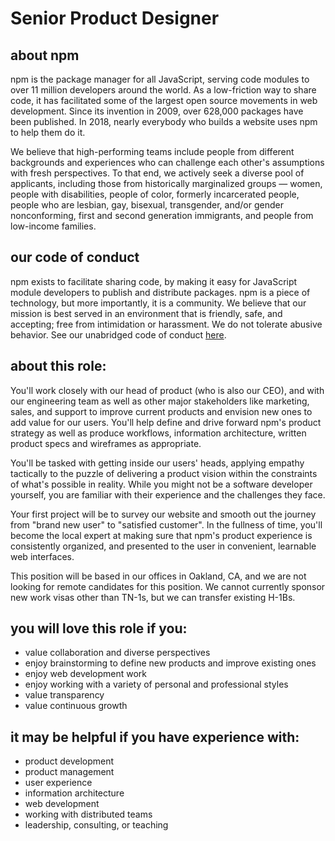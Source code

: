 # Senior Product Designer

## about npm

npm is the package manager for all JavaScript, serving code modules to
over 11 million developers around the world. As a low-friction way to
share code, it has facilitated some of the largest open source
movements in web development. Since its invention in 2009, over
628,000 packages have been published. In 2018, nearly everybody who
builds a website uses npm to help them do it.

We believe that high-performing teams include people from different
backgrounds and experiences who can challenge each other's assumptions
with fresh perspectives. To that end, we actively seek a diverse pool
of applicants, including those from historically marginalized groups —
women, people with disabilities, people of color, formerly
incarcerated people, people who are lesbian, gay, bisexual,
transgender, and/or gender nonconforming, first and second generation
immigrants, and people from low-income families.

## our code of conduct

npm exists to facilitate sharing code, by making it easy for
JavaScript module developers to publish and distribute packages.  npm
is a piece of technology, but more importantly, it is a community.  We
believe that our mission is best served in an environment that is
friendly, safe, and accepting; free from intimidation or harassment.
We do not tolerate abusive behavior.  See our unabridged code of
conduct [here](https://www.npmjs.com/policies/conduct).

## about this role:

You'll work closely with our head of product (who is also our CEO),
and with our engineering team as well as other major stakeholders like
marketing, sales, and support to improve current products and envision
new ones to add value for our users. You'll help define and drive
forward npm's product strategy as well as produce workflows,
information architecture, written product specs and wireframes as
appropriate.

You'll be tasked with getting inside our users' heads, applying
empathy tactically to the puzzle of delivering a product vision within
the constraints of what's possible in reality. While you might not be
a software developer yourself, you are familiar with their experience
and the challenges they face.

Your first project will be to survey our website and smooth out the
journey from "brand new user" to "satisfied customer".  In the
fullness of time, you'll become the local expert at making sure that
npm's product experience is consistently organized, and presented to
the user in convenient, learnable web interfaces.

This position will be based in our offices in Oakland, CA, and we are
not looking for remote candidates for this position.  We cannot
currently sponsor new work visas other than TN-1s, but we can transfer
existing H-1Bs.

## you will love this role if you:

- value collaboration and diverse perspectives
- enjoy brainstorming to define new products and improve existing ones
- enjoy web development work
- enjoy working with a variety of personal and professional styles
- value transparency
- value continuous growth

## it may be helpful if you have experience with:

- product development
- product management
- user experience
- information architecture
- web development
- working with distributed teams
- leadership, consulting, or teaching
